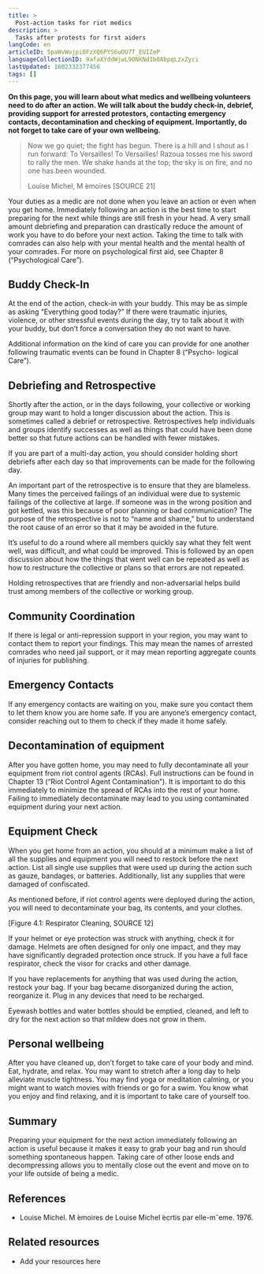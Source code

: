 ```yaml
---
title: >
  Post-action tasks for riot medics
description: >
  Tasks after protests for first aiders
langCode: en
articleID: 5paWvWojpiOFzXQ6PYS6uOU7T_EUIZeP
languageCollectionID: 9afaXYddWjwL9ONkNd1b8AbpqLzxZyci
lastUpdated: 1602332377456
tags: []
---
```


**On this page, you will learn about what medics and wellbeing volunteers need to do after an action. We will talk about the buddy check-in, debrief, providing support for arrested protestors, contacting emergency contacts, decontamination and checking of equipment. Importantly, do not forget to take care of your own wellbeing.**

> Now we go quiet; the fight has begun. There is a hill and I shout as I run forward: To Versailles! To Versailles! Razoua tosses me his sword to rally the men. We shake hands at the top; the sky is on fire, and no one has been wounded.
> 
> Louise Michel, M ́emoires \[SOURCE 21\]

Your duties as a medic are not done when you leave an action or even when you get home. Immediately following an action is the best time to start preparing for the next while things are still fresh in your head. A very small amount debriefing and preparation can drastically reduce the amount of work you have to do before your next action. Taking the time to talk with comrades can also help with your mental health and the mental health of your comrades. For more on psychological first aid, see Chapter 8 (“Psychological Care”).

## Buddy Check-In

At the end of the action, check-in with your buddy. This may be as simple as asking “Everything good today?” If there were traumatic injuries, violence, or other stressful events during the day, try to talk about it with your buddy, but don’t force a conversation they do not want to have.

Additional information on the kind of care you can provide for one another following traumatic events can be found in Chapter 8 (“Psycho- logical Care”).

## Debriefing and Retrospective

Shortly after the action, or in the days following, your collective or working group may want to hold a longer discussion about the action. This is sometimes called a debrief or retrospective. Retrospectives help individuals and groups identify successes as well as things that could have been done better so that future actions can be handled with fewer mistakes.

If you are part of a multi-day action, you should consider holding short debriefs after each day so that improvements can be made for the following day.

An important part of the retrospective is to ensure that they are blameless. Many times the perceived failings of an individual were due to systemic failings of the collective at large. If someone was in the wrong position and got kettled, was this because of poor planning or bad communication? The purpose of the retrospective is not to “name and shame,” but to understand the root cause of an error so that it may be avoided in the future.

It’s useful to do a round where all members quickly say what they felt went well, was difficult, and what could be improved. This is followed by an open discussion about how the things that went well can be repeated as well as how to restructure the collective or plans so that errors are not repeated.

Holding retrospectives that are friendly and non-adversarial helps build trust among members of the collective or working group.

## Community Coordination

If there is legal or anti-repression support in your region, you may want to contact them to report your findings. This may mean the names of arrested comrades who need jail support, or it may mean reporting aggregate counts of injuries for publishing.

## Emergency Contacts

If any emergency contacts are waiting on you, make sure you contact them to let them know you are home safe. If you are anyone’s emergency contact, consider reaching out to them to check if they made it home safely.

## Decontamination of equipment

After you have gotten home, you may need to fully decontaminate all your equipment from riot control agents (RCAs). Full instructions can be found in Chapter 13 (“Riot Control Agent Contamination”). It is important to do this immediately to minimize the spread of RCAs into the rest of your home. Failing to immediately decontaminate may lead to you using contaminated equipment during your next action.

## Equipment Check

When you get home from an action, you should at a minimum make a list of all the supplies and equipment you will need to restock before the next action. List all single use supplies that were used up during the action such as gauze, bandages, or batteries. Additionally, list any supplies that were damaged of confiscated.

As mentioned before, if riot control agents were deployed during the action, you will need to decontaminate your bag, its contents, and your clothes.

\[Figure 4.1: Respirator Cleaning, SOURCE 12\]

If your helmet or eye protection was struck with anything, check it for damage. Helmets are often designed for only one impact, and they may have significantly degraded protection once struck. If you have a full face respirator, check the visor for cracks and other damage.

If you have replacements for anything that was used during the action, restock your bag. If your bag became disorganized during the action, reorganize it. Plug in any devices that need to be recharged.

Eyewash bottles and water bottles should be emptied, cleaned, and left to dry for the next action so that mildew does not grow in them.

## Personal wellbeing

After you have cleaned up, don’t forget to take care of your body and mind. Eat, hydrate, and relax. You may want to stretch after a long day to help alleviate muscle tightness. You may find yoga or meditation calming, or you might want to watch movies with friends or go for a swim. You know what you enjoy and find relaxing, and it is important to take care of yourself too.

## Summary

Preparing your equipment for the next action immediately following an action is useful because it makes it easy to grab your bag and run should something spontaneous happen. Taking care of other loose ends and decompressing allows you to mentally close out the event and move on to your life outside of being a medic.

## References

-   Louise Michel. M ́emoires de Louise Michel ́ecrtis par elle-mˆeme. 1976.

## Related resources

-   Add your resources here